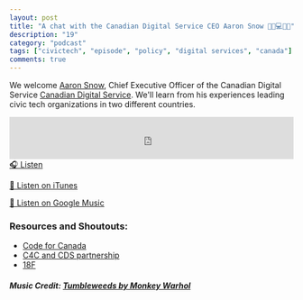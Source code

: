 ```yaml
---
layout: post
title: "A chat with the Canadian Digital Service CEO Aaron Snow 💪🏽💻🇨🇦"
description: "19"
category: "podcast"
tags: ["civictech", "episode", "policy", "digital services", "canada"]
comments: true
---
```

We welcome [Aaron Snow](https://twitter.com/aaronsnow), Chief Executive Officer of the Canadian Digital Service [Canadian Digital Service](https://digital.canada.ca/work-with-us/). We'll learn from his experiences leading civic tech organizations in two different countries.

<iframe width="100%" height="75" scrolling="no" frameborder="no" allow="autoplay" src="https://w.soundcloud.com/player/?url=https%3A//api.soundcloud.com/tracks/501032790&color=%23ff5500&auto_play=false&hide_related=false&show_comments=true&show_user=true&show_reposts=false&show_teaser=true&visual=true"></iframe>
<a href="https://soundcloud.com/user-227289754/19-a-chat-with-canadian-digital-services-ceo-aaron-snow" target="_blank">🎧 Listen</a>

[📱 Listen on iTunes](https://itunes.apple.com/us/podcast/civic-tech-chat/id1350640468?mt=2)

[📱 Listen on Google Music](https://play.google.com/music/listen?u=0#/ps/I2inksjzzzmbxhg5wbojr624doa)

### Resources and Shoutouts:
- [Code for Canada](https://codefor.ca/)
- [C4C and CDS partnership](https://digital.canada.ca/2018/04/19/our-partnership-with-code-for-canada/)
- [18F](https://18f.gsa.gov/)



##### Music Credit: [Tumbleweeds by Monkey Warhol](http://freemusicarchive.org/music/Monkey_Warhol/Lonely_Hearts_Challenge/Monkey_Warhol_-_Tumbleweeds)
